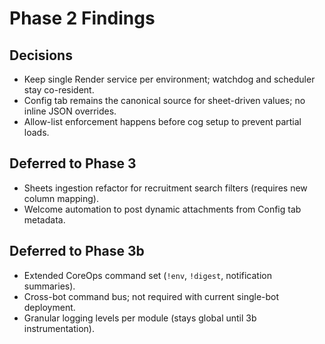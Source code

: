# Phase 2 Findings

## Decisions
- Keep single Render service per environment; watchdog and scheduler stay co-resident.
- Config tab remains the canonical source for sheet-driven values; no inline JSON overrides.
- Allow-list enforcement happens before cog setup to prevent partial loads.

## Deferred to Phase 3
- Sheets ingestion refactor for recruitment search filters (requires new column mapping).
- Welcome automation to post dynamic attachments from Config tab metadata.

## Deferred to Phase 3b
- Extended CoreOps command set (`!env`, `!digest`, notification summaries).
- Cross-bot command bus; not required with current single-bot deployment.
- Granular logging levels per module (stays global until 3b instrumentation).
